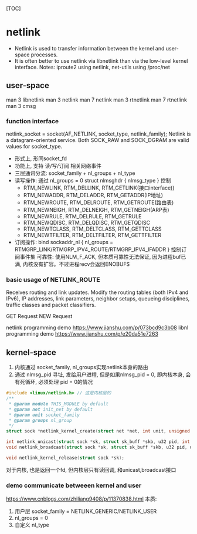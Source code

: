 [TOC]
# netlink
+ Netlink  is  used to transfer information between the kernel and user-space processes.
+ It is often better to use netlink via libnetlink than via the low-level kernel interface.
Notes: iproute2 using netlink, net-utils using /proc/net

## user-space
man 3 libnetlink
man 3 netlink
man 7 netlink
man 3 rtnetlink
man 7 rtnetlink
man 3 cmsg
### function interface
netlink_socket = socket(AF_NETLINK, socket_type, netlink_family);
Netlink is a datagram-oriented service.
Both SOCK_RAW and SOCK_DGRAM are valid values for socket_type.

+ 形式上, 形同socket_fd
+ 功能上, 支持 读/写/订阅 相关网络事件
+ 三层通讯分流: socket_family + nl_groups + nl_type 
+ 读写操作: 通过 nl_groups = 0  struct nlmsghdr { nlmsg_type } 控制
  + RTM_NEWLINK, RTM_DELLINK, RTM_GETLINK(接口interface))
  + RTM_NEWADDR, RTM_DELADDR, RTM_GETADDR(IP地址)
  + RTM_NEWROUTE, RTM_DELROUTE, RTM_GETROUTE(路由表)
  + RTM_NEWNEIGH, RTM_DELNEIGH, RTM_GETNEIGH(ARP表)
  + RTM_NEWRULE, RTM_DELRULE, RTM_GETRULE
  + RTM_NEWQDISC, RTM_DELQDISC, RTM_GETQDISC
  +  RTM_NEWTCLASS, RTM_DELTCLASS, RTM_GETTCLASS
  + RTM_NEWTFILTER, RTM_DELTFILTER, RTM_GETTFILTER
+ 订阅操作: bind sockaddr_nl { nl_groups = RTMGRP_LINK/RTMGRP_IPV4_ROUTE/RTMGRP_IPV4_IFADDR } 控制订阅事件集
可靠性: 使用NLM_F_ACK, 但本质可靠性无法保证, 因为进程buf已满, 内核没有扩容。不过进程recv会返回ENOBUFS

### basic usage of NETLINK_ROUTE
Receives routing and link updates.
Modify the routing tables (both IPv4 and IPv6), IP addresses, link parameters, neighbor setups, queueing disciplines, traffic classes and packet classifiers.

GET Request
NEW Request

netlink programming demo
https://www.jianshu.com/p/073bcd9c3b08
libnl programming demo
https://www.jianshu.com/p/e20da51e7263


## kernel-space
1. 内核通过 socket_family, nl_groups实现netlink本身的路由
2. 通过 nlmsg_pid 寻址, 发给用户进程, 但是如果nlmsg_pid = 0, 即内核本身, 会有死循环, 必须处理 pid = 0的情况
```c
#include <linux/netlink.h> // 这是内核层的
/**
 * @param module THIS_MODULE by default
 * @param net init_net by default
 * @param unit socket_family
 * @param groups nl_group
 */
struct sock *netlink_kernel_create(struct net *net, int unit, unsigned int groups, void (*input)(struct sk_buff *skb), struct mutex *cb_mutex,struct module *module);

int netlink_unicast(struct sock *sk, struct sk_buff *skb, u32 pid, int nonblock);
void netlink_broadcast(struct sock *sk, struct sk_buff *skb, u32 pid, u32 group, int allocation);

void netlink_kernel_release(struct sock *sk);
```
对于内核, 也是返回一个fd, 但内核层只有读回调, 和unicast,broadcast接口
### demo communicate betweeen kernel and user
https://www.cnblogs.com/zhiliang9408/p/11370838.html
本质:
1. 用户层 socket_family = NETLINK_GENERIC/NETLINK_USER
2. nl_groups = 0
3. 自定义 nl_type
